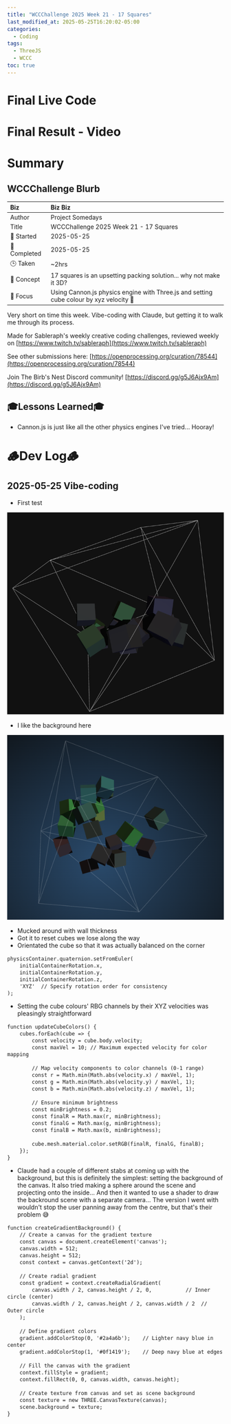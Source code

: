 ```yaml
---
title: "WCCChallenge 2025 Week 21 - 17 Squares"
last_modified_at: 2025-05-25T16:20:02-05:00
categories:
  - Coding
tags:
  - ThreeJS
  - WCCC
toc: true
---
```


# Final Live Code
<!-- <iframe src="https://openprocessing.org/sketch/2596343/embed/?plusEmbedHash=898e24b8&userID=410675&plusEmbedTitle=true&show=sketch" width="600" height="600"></iframe> -->

# Final Result - Video
<!-- [![Watch the video](https://img.youtube.com/vi/4eS8dGd9_TI/maxresdefault.jpg)](https://youtu.be/4eS8dGd9_TI) -->

# Summary
## WCCChallenge Blurb

| Biz             | Biz Biz                               |
|:--------           | :---------                                |
| Author          | Project Somedays                      |
| Title           | WCCChallenge 2025 Week 21 - 17 Squares |
| 📅 Started      | 2025-05-25        |
| 📅 Completed    | 2025-05-25        |
| 🕒 Taken        | ~2hrs                                  |
| 🤯 Concept      | 17 squares is an upsetting packing solution... why not make it 3D?|
| 🔎 Focus        | Using Cannon.js physics engine with Three.js and setting cube colour by xyz velocity 🥰|

Very short on time this week. Vibe-coding with Claude, but getting it to walk me through its process.

Made for Sableraph's weekly creative coding challenges, reviewed weekly on [https://www.twitch.tv/sableraph](https://www.twitch.tv/sableraph)

See other submissions here: [https://openprocessing.org/curation/78544](https://openprocessing.org/curation/78544)

Join The Birb's Nest Discord community! [https://discord.gg/g5J6Ajx9Am](https://discord.gg/g5J6Ajx9Am)

## 🎓Lessons Learned🎓
- Cannon.js is just like all the other physics engines I've tried... Hooray!

# 🪵Dev Log🪵

## 2025-05-25 Vibe-coding
  - First test 
  
  ![First Test](/assets/images/2025-05-25_WCCChallenge25Wk21_17Squares_01_FirstTest.png)
  - I like the background here

![Added background](/assets/images/2025-05-25_WCCChallenge25Wk21_17Squares_02_GradientBackground.png)

- Mucked around with wall thickness
- Got it to reset cubes we lose along the way
- Orientated the cube so that it was actually balanced on the corner

```
physicsContainer.quaternion.setFromEuler(
    initialContainerRotation.x, 
    initialContainerRotation.y, 
    initialContainerRotation.z, 
    'XYZ'  // Specify rotation order for consistency
);
```
- Setting the cube colours' RBG channels by their XYZ velocities was pleasingly straightforward

```
function updateCubeColors() {
    cubes.forEach(cube => {
        const velocity = cube.body.velocity;
        const maxVel = 10; // Maximum expected velocity for color mapping
        
        // Map velocity components to color channels (0-1 range)
        const r = Math.min(Math.abs(velocity.x) / maxVel, 1);
        const g = Math.min(Math.abs(velocity.y) / maxVel, 1);
        const b = Math.min(Math.abs(velocity.z) / maxVel, 1);
        
        // Ensure minimum brightness
        const minBrightness = 0.2;
        const finalR = Math.max(r, minBrightness);
        const finalG = Math.max(g, minBrightness);
        const finalB = Math.max(b, minBrightness);
        
        cube.mesh.material.color.setRGB(finalR, finalG, finalB);
    });
}
```
- Claude had a couple of different stabs at coming up with the background, but this is definitely the simplest: setting the background of the canvas. It also tried making a sphere around the scene and projecting onto the inside... And then it wanted to use a shader to draw the backround scene with a separate camera... The version I went with wouldn't stop the user panning away from the centre, but that's their problem 😅

```
function createGradientBackground() {
    // Create a canvas for the gradient texture
    const canvas = document.createElement('canvas');
    canvas.width = 512;
    canvas.height = 512;
    const context = canvas.getContext('2d');
    
    // Create radial gradient
    const gradient = context.createRadialGradient(
        canvas.width / 2, canvas.height / 2, 0,           // Inner circle (center)
        canvas.width / 2, canvas.height / 2, canvas.width / 2  // Outer circle
    );
    
    // Define gradient colors
    gradient.addColorStop(0, '#2a4a6b');    // Lighter navy blue in center
    gradient.addColorStop(1, '#0f1419');    // Deep navy blue at edges
    
    // Fill the canvas with the gradient
    context.fillStyle = gradient;
    context.fillRect(0, 0, canvas.width, canvas.height);
    
    // Create texture from canvas and set as scene background
    const texture = new THREE.CanvasTexture(canvas);
    scene.background = texture;
}
```

